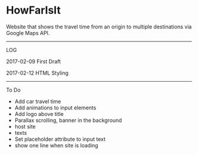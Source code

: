 # HowFarIsIt
Website that shows the travel time from an origin to multiple destinations via Google Maps API.

-------------

LOG

2017-02-09 First Draft

2017-02-12 HTML Styling

-------------

To Do

- Add car travel time
- Add animations to input elements
- Add logo above title
- Parallax scrolling, banner in the background
- host site
- texts
- Set placeholder attribute to input text
- show one line when site is loading
